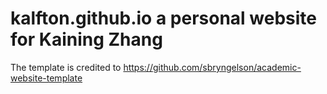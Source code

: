 # kalfton.github.io a personal website for Kaining Zhang

The template is credited to https://github.com/sbryngelson/academic-website-template